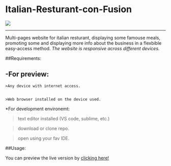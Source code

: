 # Italian-Resturant-con-Fusion 
![](img/logo.png)

---
Multi-pages website for italian resturant, displaying some famouse meals, promoting some and displaying more info about the business in a flexbible easy-access method.
*The website is responsive across different devices.*



   ##Requirements: 


   -For preview:
   ---


    >Any device with internet access.


    >Web browser installed on the device used.


*For development environemt:


>text editor installed (VS code, sublime, etc.)


>download or clone repo.


>open using your fav IDE.


##Usage:


You can preview the live version by [clicking here!](https://reverent-varahamihira-2dc065.netlify.com)
